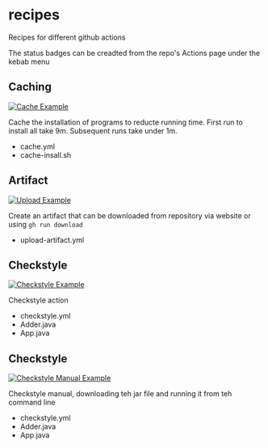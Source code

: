 # recipes

Recipes for different github actions

The status badges can be creadted from the repo's Actions page under the kebab menu

## Caching
[![Cache Example](https://github.com/PisanA/recipes/actions/workflows/cache.yml/badge.svg)](https://github.com/PisanA/recipes/actions/workflows/cache.yml)

Cache the installation of programs to reducte running time. First run to install all take 9m. Subsequent runs take under 1m.

- cache.yml
- cache-insall.sh


## Artifact
[![Upload Example](https://github.com/PisanA/recipes/actions/workflows/upload-artifact.yml/badge.svg)](https://github.com/PisanA/recipes/actions/workflows/upload-artifact.yml)

Create an artifact that can be downloaded from repository via website or using `gh run download`

- upload-artifact.yml

## Checkstyle
[![Checkstyle Example](https://github.com/PisanA/recipes/actions/workflows/checkstyle.yml/badge.svg)](https://github.com/PisanA/recipes/actions/workflows/checkstyle.yml)

Checkstyle action

- checkstyle.yml
- Adder.java
- App.java

## Checkstyle
[![Checkstyle Manual Example](https://github.com/PisanA/recipes/actions/workflows/checkstyle-manual.yml/badge.svg)](https://github.com/PisanA/recipes/actions/workflows/checkstyle-manual.yml)

Checkstyle manual, downloading teh jar file and running it from teh command line

- checkstyle.yml
- Adder.java
- App.java
